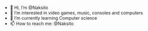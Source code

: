 - 👋 Hi, I’m @Naksito
- 👀 I’m interested in video games, music, consoles and computers
- 🌱 I’m currently learning Computer science
- 📫 How to reach me: @Naksito

<!---
Naksito/Naksito is a ✨ special ✨ repository because its `README.md` (this file) appears on your GitHub profile.
You can click the Preview link to take a look at your changes.
--->
